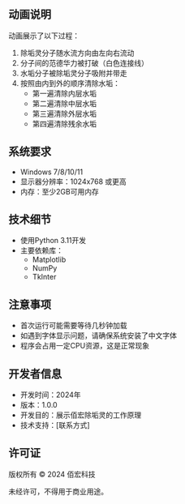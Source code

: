 
## 动画说明

动画展示了以下过程：
1. 除垢灵分子随水流方向由左向右流动
2. 分子间的范德华力被打破（白色连接线）
3. 水垢分子被除垢灵分子吸附并带走
4. 按照由内到外的顺序清除水垢：
   - 第一遍清除内层水垢
   - 第二遍清除中层水垢
   - 第三遍清除外层水垢
   - 第四遍清除残余水垢

## 系统要求

- Windows 7/8/10/11
- 显示器分辨率：1024x768 或更高
- 内存：至少2GB可用内存

## 技术细节

- 使用Python 3.11开发
- 主要依赖库：
  - Matplotlib
  - NumPy
  - TkInter

## 注意事项

- 首次运行可能需要等待几秒钟加载
- 如遇到字体显示问题，请确保系统安装了中文字体
- 程序会占用一定CPU资源，这是正常现象

## 开发者信息

- 开发时间：2024年
- 版本：1.0.0
- 开发目的：展示佰宏除垢灵的工作原理
- 技术支持：[联系方式]

## 许可证

版权所有 © 2024 佰宏科技

未经许可，不得用于商业用途。